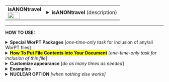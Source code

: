 <!--------------------------------------
   SCREEN SHOT
--------------------------------------->
<table>
<tr>
<td>
<font size="3"><b>isANONtravel</b></font>
<br>
<img src="https://lh3.googleusercontent.com/d/1BZUJ-Wzdl-T8crM779V0AoAxww-myF64" width=60%>
</td>
<td>
<details>
<summary><b>isANONtravel</b> (description)</summary>
<b>isANONtravel</b> is a table of project tasks, organized under task categories, as specified by the TASKS page in the
WorPT spreadsheet. The task lead and team members assisting with each task are specified as well. No
level-of-effort information is given in this table, only tasks and assignments to illustrate team member involvement. 
</details>
</td>
</tr>
</table>
<hr>

<!--------------------------------------
   HOW TO USE
--------------------------------------->
<b>HOW TO USE:</b>

<!-- - - - - - - - - - - - - - - - - - - - - - - - - - - - 
             Special Packages
- - - - - - - - - - - - - - - - - - - - - - - - - - - - -->
<details>
<summary><b>Special WorPT Packages</b> [<i>one-time-only task</i> for inclusion of any/all WorPT files]</summary>
Copy/paste the special packages in preamble of your document, if you haven't done so previously. (see https://github.com/pmarcum/WorPT-Work-Plan-Tool-4-proposals/blob/main/WorPTpackages for more info).
</details>

<!-- - - - - - - - - - - - - - - - - - - - - - - - - - - - 
             Putting File Contents Into Document
- - - - - - - - - - - - - - - - - - - - - - - - - - - - -->
<details>
<summary><mark><b>How To Put File Contents Into Your Document</b></mark> [<i>one-time-only task for inclusion of this file</i>]</summary> 
<ol>
<li>COPY the lines in the code block below, then</li>
<li>PASTE into your document WHERE you want the content to appear, then</li>
<li>MODIFY the editable lines you just pasted in your document as needed. The lines that may be edited (or even deleted altogether if not wanted) are indicated by highlight below. </li>
</ol>
   
<pre><code>
\include{<mark>do_NOT_manually_edit</mark>/isANONtravel}  % reset file parameters
%            ^^^^ replace do_NOT_manually_edit if not correct folder name
%
<mark>% Put <b>OPTIONAL</b> customizations for isANONtravel HERE</mark>
%
\begin{isANONtravel}  
<mark>\caption{\normalsize \newline \newline
\textbf{Notes and assumptions}:
\newline \newline
While final destinations are not known at this time, domestic and international costs are estimated based on values taken from NASA Travel Guidebook using historical averages for a \daysPerDomesticTrip-- and \daysPerInternationalTrip--day conference for U.S. and European cities, resp., likely to host topical meetings aligned with the science of the proposed work. Domestic lodging and per diem rates are set by the GSA; international lodging and per diem are set by the Dept. of State (note that M\&IE is included in the per diem values shown here).
\newline \newline \noindent {\color{red} Yrs~1-2 funds will be used to present pre-publication findings at science conferences and potentially to fund trips for collaboration with team members (i.e., NASA/GSFC).}
\newline \newline \underline{\scshape{domestic}}: 
per diem$+$M\&IE, car rental/day at \$\domesticPerDiemDollars\ and \$\domesticGroundTravelDollars, resp.
\newline \newline \underline{\scshape{international}}: 
per diem$+$M\&IE, public transport/day estimated at  \$\internationalPerDiemDollars\ and \$\internationalGroundTravelDollars, resp.
\newline \newline \underline{\scshape{Travel Per Team Member}} 
(summed over \grantYears-year grant):
\newline
\perPersonNumberTripsList\
\newline All travel will be to present science results of this project at conferences and/or visits to home institutions of the team members for in-person collaboration. Note that above values above do not include institutional overhead.}</mark>
<mark>\label{tab:isANONtravel}</mark>
\end{isANONtravel}
</code></pre>


</details>

<!-- - - - - - - - - - - - - - - - - - - - - - - - - - - - 
             Customizations
- - - - - - - - - - - - - - - - - - - - - - - - - - - - -->
<details>
<summary><b>Customize appearance</b> [<i>do as many times as needed</i>]</summary>
The default table appearance is already optimized, minimizing the need to change table properties such as column widths. However, if you do find the need to make such changes, as well as changes to other properties such as column alignment, colors, font styles, you will need to copy/paste and then edit some additional formatting lines into your document. Specifically:
<ol>
<li>COPY any or all lines in the code block below that are related to the formatting parameter that you want to edit. The lines below show default values. You will edit those values to make desired changes.</li>
<li>PASTE the copied lines into your document at the "% Put customizations for isANONtasks HERE" line in the code that you copy/pasted in Step 2. Most importantly, the desired formatting lines should be pasted somewhere <b>between</b> the \include{do_NOT_manually_edit/isANONtasks} and \begin{isANONtasks} lines. </li>
<li>EDIT the pasted lines in your document, as desired.</li>
NOTE: THe lines are grouped into categories to help you locate what you need. You can PICK AND CHOOSE the lines you want to paste into your document; you do not have to copy/paste all of the lines below (unless noted) and do not have to copy all lines within a group.<br>
<i>Highlights indicate what parts of the commands can be edited without breaking your LaTeX code.</i><br>
You can just comment out your added lines and recompile the document, if you want to return to default values.
</ol>

<!-- . . . . . . . . . . . . . . . . . . . . . . . . . . . . . . . .
                              Options   
<!-- . . . . . . . . . . . . . . . . . . . . . . . . . . . . . . -->
<table>
 
<tr>
<td><b>Table compactness</b></td>
<td><pre><code>
\def\SpaceBetweenRows{<mark>1.0</mark>}    % vertical compactness of rows
\def\SpaceBetweenColumns{<mark>5pt</mark>} % bigger = wider spacing between columns
</code></pre></td>
</tr>

<tr>
<td><b>Top banner color and font style</b></td>
<td><pre><code>
\def\BannerFontstyle#1{<mark>\textbf</mark>{#1}} % Bold-face for top banner "Travel Cost Details
\def\BannerColor{<mark>Blue</mark>}              % Color of the top "Travel Cost Details" banner
\def\BannerFontColor{<mark>White</mark>}         % Font color for top "Travel Cost Details" banner
</code></pre></td>
</tr>

<tr>
<td><b>Column color shading</b></td>
<td><pre><code>
\def\PerTripShadingColor{<mark>gray</mark>}        % Shading color of "per trip" columns
\def\PerTripShadingTransparency{<mark>0.85</mark>} % Shading transparency for "per trip"; transparent(1.0) - opaque(0.0)
\def\PerTripShadingMargin{<mark>7pt</mark>}        % Margin width to right of shaded "per trip" columns (prevents white vertical line)
</code></pre></td>
</tr>

<tr>
<td><b>Column heading color and font style</b></td>
<td><pre><code>
\def\YearTripsDestLabelFontColor{<mark>Blue</mark>}   % Font color for "Year", "#TRips" and "Dest." column labels
\def\TotalLabelFontColor{<mark>Blue</mark>}           % Font color "Total" column label
\def\PerTripLabelFontColor{<mark>Blue</mark>}         % Font color of column labels for "per trip" section
\def\YearTripsDestFontstyle#1{<mark>\textbf</mark>{#1}}% Bold-face "Year", "#Trips", "Dest." labels
\def\PerTripFontstyle#1{<mark>\textbf</mark>{#1}}     % Bold-face column labels for "per trip" section
\def\TotalFontstyle#1{<mark>\textbf</mark>{#1}}       % Bold-face column label "Total"
\def\YearFontstyle#1{<mark>\textbf</mark>{#1}}        % Bold-face "Yr1", "YR2", etc labels
</code></pre></td>
</tr>

<tr>
<td><b>Table preamble - full control!</b></td>
<td>
Use table preamble for more control over table layout (removing/adding vertical lines, changing column alignment, etc).<br>
Copy/paste the ENTIRE below code in order to change default table preamble.<br>
<u>IMPORTANT</u> Most of table preamble can be changed EXCEPT <i>do <b>NOT</b> change "T" variable, and preserve the number of columns</i>
(eg, make sure that any 'l' or "c" that is removed is replaced by another alignment code). You may retain the parameters below (like \PerTripShadingColor) and define them separately as the above customization options show, or replace them entirely with hard-coded numbers. 
<pre><code>
\newcolumntype{T}{
 <mark>|lcl >{\columncolor[\PerTripShadingColor]{\PerTripShadingTransparency}[\tabcolsep][\PerTripShadingMargin]}</mark> 
 <mark>l >{\columncolor[\PerTripShadingColor]{\PerTripShadingTransparency}[\tabcolsep][\PerTripShadingMargin]}</mark> 
 <mark>l >{\columncolor[\PerTripShadingColor]{\PerTripShadingTransparency}[\tabcolsep][\PerTripShadingMargin]}</mark> 
 <mark>l >{\columncolor[\PerTripShadingColor]{\PerTripShadingTransparency}[\tabcolsep][\PerTripShadingMargin]}</mark> 
 <mark>l >{\columncolor[\PerTripShadingColor]{\PerTripShadingTransparency}[\tabcolsep][\PerTripShadingMargin]}</mark> 
 <mark>ll|</mark>
}
</code></pre></td>
</tr>
</table>
</details>

<!--------------------------------------
   EXAMPLES 
--------------------------------------->
<details>
<summary><b>Examples</b></summary>
The below is an example of how one can change the appearance of the table within a LaTeX document. After copy/pasting the code to incorporate the table into my document, I decided I wanted to turn the top blue header to green, and the gray shading to yellow shading (resulting in a hideous color scheme, by the way!). I copy/pasted the lines relevant to these formats. Here's what my LaTeX document looks like:  

<!--     INSERT IMAGE -->

NOTE: To return to default values, all I have to do is comment-out (put a "%" at the line's beginning) the "\def" formatting lines that I pasted. 
</details>

<!--------------------------------------
   NUCLEAR OPTION 
--------------------------------------->
<details>
<summary><b>NUCLEAR OPTION</b> <i>[when nothing else works]</i></summary>
If you just cannot get the table to look like you want it to look, you can always copy/paste the entire isANONtravel.tex file that appears in the WorPT subfolder, into your document, and then edit at-will.  Some of the WorPT files involve complicated LaTeX code, so be sure that you have a good mastery of LaTeX and know what you are doing before implementing this option!
</details>
